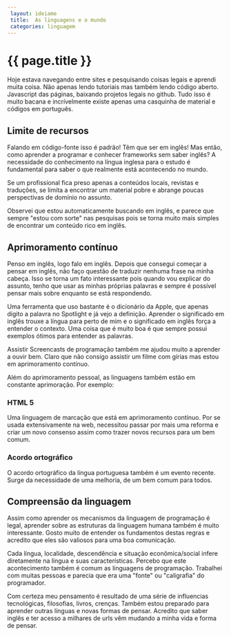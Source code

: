 ```yaml
---
 layout: ideiame
 title:  As linguagens e o mundo
 categories: linguagem
---
```


# {{ page.title }}

Hoje estava navegando entre sites e pesquisando coisas legais e aprendi muita coisa. Não apenas lendo tutoriais mas também lendo código aberto. Javascript das páginas, baixando projetos legais no github. Tudo isso é muito bacana e incrívelmente existe apenas uma casquinha de material e códigos em português.

## Limite de recursos

Falando em código-fonte isso é padrão! Têm que ser em inglês! Mas então, como aprender a programar e conhecer frameworks sem saber inglês? A necessidade do conhecimento na língua inglesa para o estudo é fundamental para saber o que realmente está acontecendo no mundo.

Se um profissional fica preso apenas a conteúdos locais, revistas e traduções, se limita a encontrar um material pobre e abrange poucas perspectivas de domínio no assunto.

Observei que estou automaticamente buscando em inglês, e parece que sempre "estou com sorte" nas pesquisas pois se torna muito mais simples de encontrar um conteúdo rico em inglês. 

## Aprimoramento contínuo

Penso em inglês, logo falo em inglês. Depois que consegui começar a pensar em inglês, não faço questão de traduzir nenhuma frase na minha cabeça. Isso se torna um fato interessante pois quando vou explicar do assunto, tenho que usar as minhas próprias palavras e sempre é possível pensar mais sobre enquanto se está respondendo.

Uma ferramenta que uso bastante é o dicionário da Apple, que apenas digito a palavra no Spotlight e já vejo a definição. Aprender o significado em inglês trouxe a língua para perto de mim e o significado em inglês força a entender o contexto. Uma coisa que é muito boa é que sempre possui exemplos ótimos para entender as palavras.

Assistir Screencasts de programação também me ajudou muito a aprender a ouvir bem. Claro que não consigo assistir um filme com gírias mas estou em aprimoramento contínuo.

Além do aprimoramento pessoal, as linguagens também estão em constante aprimoração. Por exemplo:

### HTML 5  

Uma linguagem de marcação que está em aprimoramento contínuo. Por se usada extensivamente na web, necessitou passar por mais uma reforma e criar um novo consenso assim como trazer novos recursos para um bem comum.

### Acordo ortográfico

O acordo ortográfico da língua portuguesa também é um evento recente. Surge da necessidade de uma melhoria, de um bem comum para todos. 

## Compreensão da linguagem

Assim como aprender os mecanismos da linguagem de programação é legal, aprender sobre as estruturas da linguagem humana também é muito interessante. Gosto muito de entender os fundamentos destas regras e acredito que eles são valiosos para uma boa comunicação.

Cada língua, localidade, descendência e situação econômica/social infere diretamente na língua e suas características. Percebo que este acontecimento também é comum as linguagens de programação. Trabalhei com muitas pessoas e parecia que era uma "fonte" ou "caligrafia" do programador.

Com certeza meu pensamento é resultado de uma série de influencias tecnológicas, filosofias, livros, crenças. Também estou preparado para aprender outras línguas e novas formas de pensar. Acredito que saber inglês e ter acesso a milhares de urls vêm mudando a minha vida e forma de pensar.
